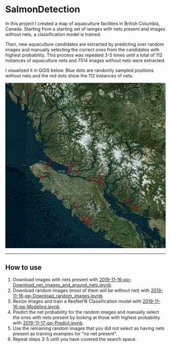 # SalmonDetection

In this project I created a map of aquaculture facilities in British Columbia, Canada. Starting from a starting set of iamges with nets present and images without nets, a classification model is trained. 

Then, new aquaculture candidates are extracted by predicting over random images and manually selecting the correct ones from the candidates with highest probability. This process was repeated 3-5 times until a total of 112 instances of aquaculture nets and 7514 images without nets were extracted. 

I visualized it in QGIS below. Blue dots are randomly sampled positions without nets and the red dots show the 112 instances of nets.

![Examples of the best ImageNet Policy](visuals/Result.png)


------------------

## How to use

1. Download images with nets present with [2019-11-16-pp-Download_net_images_and_around_nets.ipynb](2019-11-16-pp-Download_net_images_and_around_nets.ipynb).
2. Download random images (most of them will be without net) with [2019-11-16-pp-Download_random_images.ipynb](2019-11-16-pp-Download_random_images.ipynb).
3. Resize images and train a ResNet18 Classification model with [2019-11-16-pp-Modeling.ipynb](2019-11-16-pp-Modeling.ipynb).
4. Predict the net probability for the random images and manually select the ones with nets present by looking at those with highest probability with [2019-11-17-pp-Predict.ipynb](2019-11-17-pp-Predict.ipynb).
5. Use the remaining random images that you did not select as having nets present as training examples for "no net present".
6. Repeat steps 3-5 until you have covered the search space.
